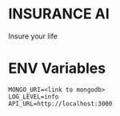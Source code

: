 # INSURANCE AI

Insure your life

# ENV Variables

```
MONGO_URI=<link to mongodb>
LOG_LEVEL=info
API_URL=http://localhost:3000
```
